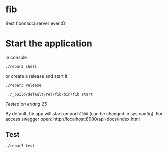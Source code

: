 fib
=====
Best fibonacci server ever :D

# Start the application

In console
```bash
./rebar3 shell
```
or create a release and start it

```bash
./rebar3 release
```

```bash
 ./_build/default/rel/fib/bin/fib start
```

*Tested on erlang 25*

By default, fib app will start on port `8080` (can be changed in sys.config).
For access swagger open: 
http://localhost:8080/api-docs/index.html


## Test

```bash
./rebar3 test
```

